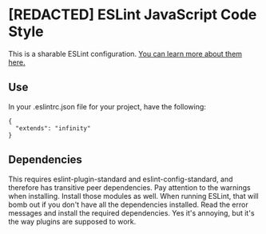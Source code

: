 # [REDACTED] ESLint JavaScript Code Style

This is a sharable ESLint configuration. [You can learn more about them here.](https://eslint.org/docs/developer-guide/shareable-configs)

## Use

In your .eslintrc.json file for your project, have the following:

    {
      "extends": "infinity"
    }

## Dependencies

This requires eslint-plugin-standard and eslint-config-standard, and therefore has transitive peer dependencies. Pay attention to the warnings when installing. Install those modules as well. When running ESLint, that will bomb out if you don't have all the dependencies installed. Read the error messages and install the required dependencies. Yes it's annoying, but it's the way plugins are supposed to work.

